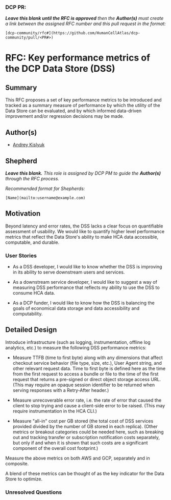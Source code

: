 ### DCP PR:

***Leave this blank until the RFC is approved** then the **Author(s)** must create a link between the assigned RFC number and this pull request in the format:*

`[dcp-community/rfc#](https://github.com/HumanCellAtlas/dcp-community/pull/<PR#>)`

# RFC: Key performance metrics of the DCP Data Store (DSS)

## Summary

This RFC proposes a set of key performance metrics to be introduced and tracked as a summary measure of performance by
which the utility of the Data Store can be evaluated, and by which informed data-driven improvement and/or regression decisions may be made.

## Author(s)

* [Andrey Kislyuk](mailto:akislyuk@chanzuckerberg.com)

## Shepherd
***Leave this blank.** This role is assigned by DCP PM to guide the **Author(s)** through the RFC process.*

*Recommended format for Shepherds:*

 `[Name](mailto:username@example.com)`

## Motivation

Beyond latency and error rates, the DSS lacks a clear focus on quantifiable assessment of usability. We would like to
quantify higher level performance metrics that reflect the Data Store's ability to make HCA data accessible, computable,
and durable.

### User Stories

* As a DSS developer, I would like to know whether the DSS is improving in its ability to serve downstream users and
  services.

* As a downstream service developer, I would like to suggest a way of measuring DSS performance that reflects my ability
  to use the DSS to consume HCA data.

* As a DCP funder, I would like to know how the DSS is balancing the goals of economical data storage and data
  accessibility and computability.

## Detailed Design

Introduce infrastructure (such as logging, instrumentation, offline log analytics, etc.) to measure the following DSS
performance metrics:

- Measure TTFB (time to first byte) along with any dimensions that affect checkout service behavior (file type, size,
  etc.), User Agent string, and other relevant request data. Time to first byte is defined here as the time from the
  first request to access a bundle or file to the time of the first request that returns a pre-signed or direct object
  storage access URL. (This may require an opaque session identifier to be returned when serving responses with a
  Retry-After header.)

- Measure unrecoverable error rate, i.e. the rate of error that caused the client to stop trying and cause a client-side
  error to be raised. (This may require instrumentation in the HCA CLI.)

- Measure "all-in" cost per GB stored (the total cost of DSS services provided divided by the number of GB stored in
  each replica). (Other metrics or breakout categories could be needed here, such as breaking out and tracking transfer
  or subscription notification costs separately, but only if and when it is shown that such costs are a significant
  component of the overall cost footprint.)

Measure the above metrics on both AWS and GCP, separately and in composite.

A blend of these metrics can be thought of as the key indicator for the Data Store to optimize.

### Unresolved Questions
